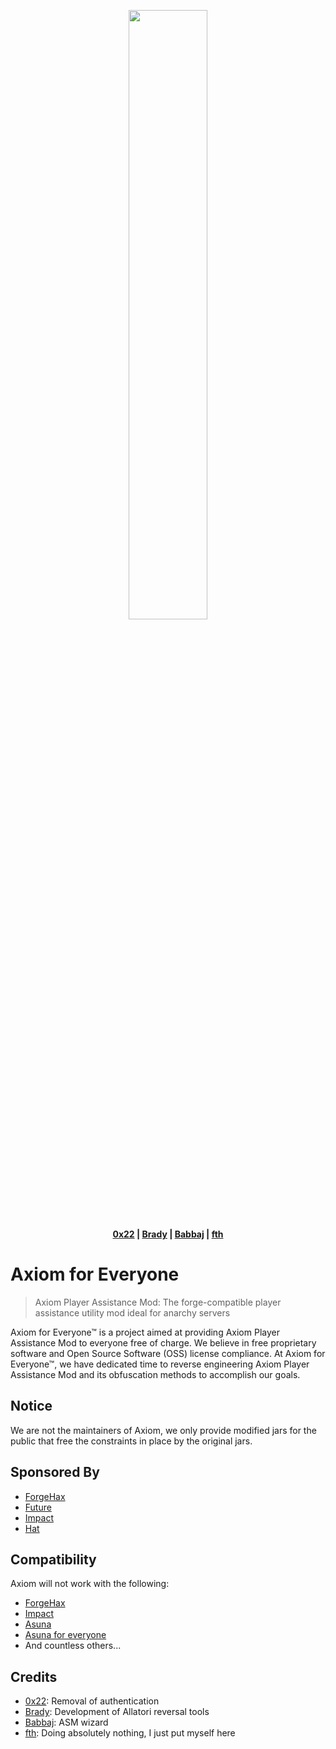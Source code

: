 <!-- Yeah... I love HTML, so what? -->
<p align="center">
 <img src ="https://i.imgur.com/DlPOE6J.png" width="50%" height="50%"/>
 <br>
 <b>
  <a href="https://github.com/0-x-2-2">0x22</a> |
  <a href="https://github.com/ZeroMemes">Brady</a> |
  <a href="https://github.com/babbaj">Babbaj</a> |
  <a href="https://github.com/wine">fth</a>
 </b>
</p>

# Axiom for Everyone

> Axiom Player Assistance Mod: The forge-compatible player assistance utility mod ideal for anarchy servers

Axiom for Everyone™ is a project aimed at providing Axiom Player Assistance Mod to everyone free of charge. We believe in free proprietary
software and Open Source Software (OSS) license compliance. At Axiom for Everyone™, we have dedicated time to reverse engineering Axiom
Player Assistance Mod and its obfuscation methods to accomplish our goals.

## Notice

We are not the maintainers of Axiom, we only provide modified jars for the public that free the constraints in place by the original jars.

## Sponsored By

 - [ForgeHax](https://github.com/fr1kin/ForgeHax)
 - [Future](https://www.futureclient.net/)
 - [Impact](https://impactdevelopment.github.io/)
 - [Hat](https://wine.github.io/hat/)

## Compatibility

Axiom will not work with the following:
 - [ForgeHax](https://github.com/fr1kin/ForgeHax)
 - [Impact](https://impactdevelopment.github.io/)
 - [Asuna](https://www.github.com/ZeroMemes/Asuna/)
 - [Asuna for everyone](https://github.com/national/asuna-for-everyone)
 - And countless others...
 
 ## Credits
 
 - [0x22](https://github.com/0-x-2-2): Removal of authentication
 - [Brady](https://github.com/ZeroMemes): Development of Allatori reversal tools
 - [Babbaj](https://github.com/babbaj): ASM wizard
 - [fth](https://github.com/wine): Doing absolutely nothing, I just put myself here
